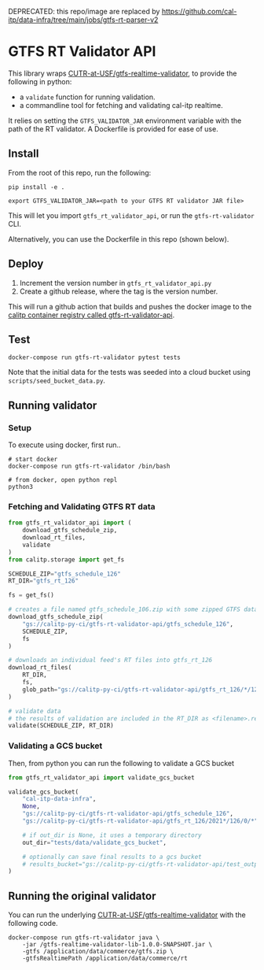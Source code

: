 DEPRECATED: this repo/image are replaced by https://github.com/cal-itp/data-infra/tree/main/jobs/gtfs-rt-parser-v2

# GTFS RT Validator API

This library wraps [CUTR-at-USF/gtfs-realtime-validator](https://github.com/CUTR-at-USF/gtfs-realtime-validator),
to provide the following in python:

* a `validate` function for running validation.
* a commandline tool for fetching and validating cal-itp realtime.

It relies on setting the `GTFS_VALIDATOR_JAR` environment variable with the path of the RT validator.
A Dockerfile is provided for ease of use.

## Install

From the root of this repo, run the following:

```
pip install -e .

export GTFS_VALIDATOR_JAR=<path to your GTFS RT validator JAR file>
```

This will let you import `gtfs_rt_validator_api`, or run the `gtfs-rt-validator` CLI.

Alternatively, you can use the Dockerfile in this repo (shown below).

## Deploy

1. Increment the version number in `gtfs_rt_validator_api.py`
2. Create a github release, where the tag is the version number.

This will run a github action that builds and pushes the docker image to the
[calitp container registry called gtfs-rt-validator-api](https://github.com/orgs/cal-itp/packages?repo_name=gtfs-rt-validator-api).



## Test

```shell
docker-compose run gtfs-rt-validator pytest tests
```

Note that the initial data for the tests was seeded into a cloud bucket using
`scripts/seed_bucket_data.py`.

## Running validator

### Setup

To execute using docker, first run..

```shell
# start docker
docker-compose run gtfs-rt-validator /bin/bash

# from docker, open python repl
python3
```

### Fetching and Validating GTFS RT data

```python
from gtfs_rt_validator_api import (
    download_gtfs_schedule_zip,
    download_rt_files,
    validate
)
from calitp.storage import get_fs

SCHEDULE_ZIP="gtfs_schedule_126"
RT_DIR="gtfs_rt_126"

fs = get_fs()

# creates a file named gtfs_schedule_106.zip with some zipped GTFS data
download_gtfs_schedule_zip(
    "gs://calitp-py-ci/gtfs-rt-validator-api/gtfs_schedule_126",
    SCHEDULE_ZIP,
    fs
)

# downloads an individual feed's RT files into gtfs_rt_126
download_rt_files(
    RT_DIR,
    fs,
    glob_path="gs://calitp-py-ci/gtfs-rt-validator-api/gtfs_rt_126/*/126/0/*",
)

# validate data
# the results of validation are included in the RT_DIR as <filename>.results.json
validate(SCHEDULE_ZIP, RT_DIR)
```

### Validating a GCS bucket

Then, from python you can run the following to validate a GCS bucket

```python
from gtfs_rt_validator_api import validate_gcs_bucket

validate_gcs_bucket(
    "cal-itp-data-infra",
    None,
    "gs://calitp-py-ci/gtfs-rt-validator-api/gtfs_schedule_126",
    "gs://calitp-py-ci/gtfs-rt-validator-api/gtfs_rt_126/2021*/126/0/*",

    # if out_dir is None, it uses a temporary directory
    out_dir="tests/data/validate_gcs_bucket",

    # optionally can save final results to a gcs bucket
    # results_bucket="gs://calitp-py-ci/gtfs-rt-validator-api/test_output"
)
```

## Running the original validator

You can run the underlying [CUTR-at-USF/gtfs-realtime-validator](https://github.com/CUTR-at-USF/gtfs-realtime-validator) with the following code.

```
docker-compose run gtfs-rt-validator java \
    -jar /gtfs-realtime-validator-lib-1.0.0-SNAPSHOT.jar \
    -gtfs /application/data/commerce/gtfs.zip \
    -gtfsRealtimePath /application/data/commerce/rt
```

